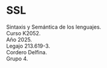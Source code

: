 # SSL
Sintaxis y Semántica de los lenguajes.  
Curso K2052.  
Año 2025.  
Legajo 213.619-3.  
Cordero Delfina.  
Grupo 4.
